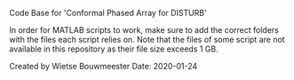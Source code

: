 Code Base for 'Conformal Phased Array for DISTURB'

In order for MATLAB scripts to work, make sure to add the correct folders with the files each script relies on. Note that the files of some script are not available in this repository as their file size exceeds 1 GB.

Created by Wietse Bouwmeester
Date: 2020-01-24